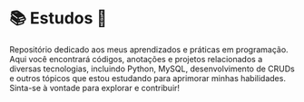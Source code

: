 # 📚 Estudos 🚀
Repositório dedicado aos meus aprendizados e práticas em programação. Aqui você encontrará códigos, anotações e projetos relacionados a diversas tecnologias, incluindo Python, MySQL, desenvolvimento de CRUDs e outros tópicos que estou estudando para aprimorar minhas habilidades.  Sinta-se à vontade para explorar e contribuir!
